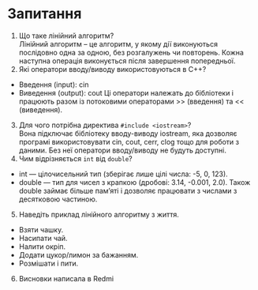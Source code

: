 # Запитання

1. Що таке лінійний алгоритм?  
  Лінійний алгоритм – це алгоритм, у якому дії виконуються послідовно одна за одною, без розгалужень чи повторень. Кожна наступна операція виконується після завершення попередньої.
2. Які оператори вводу/виводу використовуються в C++?  
 - Введення (input): cin
 - Виведення (output): cout
Ці оператори належать до бібліотеки <iostream> і працюють разом із потоковими операторами >> (введення) та << (виведення).
3. Для чого потрібна директива `#include <iostream>`?  
  Вона підключає бібліотеку вводу-виводу iostream, яка дозволяє програмі використовувати cin, cout, cerr, clog тощо для роботи з даними. Без неї оператори вводу/виводу не будуть доступні.
4. Чим відрізняється `int` від `double`?  
 - int — цілочисельний тип (зберігає лише цілі числа: -5, 0, 123).
-  double — тип для чисел з крапкою (дробові: 3.14, -0.001, 2.0).
Також double займає більше пам’яті і дозволяє працювати з числами з десятковою частиною.
5. Наведіть приклад лінійного алгоритму з життя.
-  Взяти чашку.
-  Насипати чай.
-  Налити окріп.
-  Додати цукор/лимон за бажанням.
-  Розмішати і пити.

6. Висновки написала в Redmi
